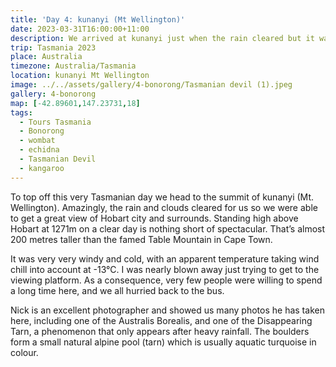 ```yaml
---
title: 'Day 4: kunanyi (Mt Wellington)'
date: 2023-03-31T16:00:00+11:00
description: We arrived at kunanyi just when the rain cleared but it was very windy and cold.
trip: Tasmania 2023
place: Australia
timezone: Australia/Tasmania
location: kunanyi Mt Wellington
image: ../../assets/gallery/4-bonorong/Tasmanian devil (1).jpeg
gallery: 4-bonorong
map: [-42.89601,147.23731,18]
tags:
  - Tours Tasmania
  - Bonorong
  - wombat
  - echidna
  - Tasmanian Devil
  - kangaroo
---
```

To top off this very Tasmanian day we head to the summit of kunanyi (Mt. Wellington). Amazingly, the rain and clouds cleared for us so we were able to get a great view of Hobart city and surrounds. Standing high above Hobart at 1271m on a clear day is nothing short of spectacular. That’s almost 200 metres taller than the famed Table Mountain in Cape Town. 

It was very very windy and cold, with an apparent temperature taking wind chill into account at -13&deg;C. I was nearly blown away just trying to get to the viewing platform. As a consequence, very few people were willing to spend a long time here, and we all hurried back to the bus.

Nick is an excellent photographer and showed us many photos he has taken here, including one of the Australis Borealis, and one of the Disappearing Tarn, a phenomenon that only appears after heavy rainfall. The boulders form a small natural alpine pool (tarn) which is usually aquatic turquoise in colour.
